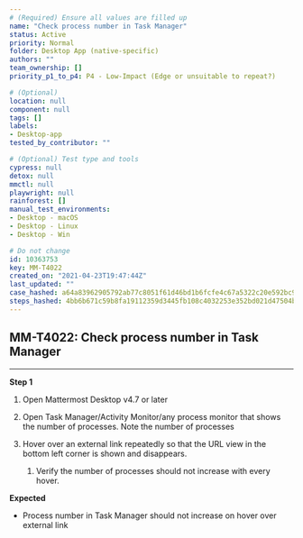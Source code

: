 ```yaml
---
# (Required) Ensure all values are filled up
name: "Check process number in Task Manager"
status: Active
priority: Normal
folder: Desktop App (native-specific)
authors: ""
team_ownership: []
priority_p1_to_p4: P4 - Low-Impact (Edge or unsuitable to repeat?)

# (Optional)
location: null
component: null
tags: []
labels:
- Desktop-app
tested_by_contributor: ""

# (Optional) Test type and tools
cypress: null
detox: null
mmctl: null
playwright: null
rainforest: []
manual_test_environments:
- Desktop - macOS
- Desktop - Linux
- Desktop - Win

# Do not change
id: 10363753
key: MM-T4022
created_on: "2021-04-23T19:47:44Z"
last_updated: ""
case_hashed: a64a83962905792ab77c8051f61d46bd1b6fcfe4c67a5322c20e592bc9fdd1828afb8248848f0e313a996634624183cc
steps_hashed: 4bb6b671c59b8fa19112359d3445fb108c4032253e352bd021d47504bd2b258c321b651e00279f7c65febeba5849ea24
---
```


<!-- (Auto-generated) Based on frontmatter's "key" and "name" -->

## MM-T4022: Check process number in Task Manager

---

**Step 1**

1. Open Mattermost Desktop v4.7 or later

2. Open Task Manager/Activity Monitor/any process monitor that shows the number of processes. Note the number of processes

3. Hover over an external link repeatedly so that the URL view in the bottom left corner is shown and disappears.

   1. Verify the number of processes should not increase with every hover.

**Expected**

- Process number in Task Manager should not increase on hover over external link
